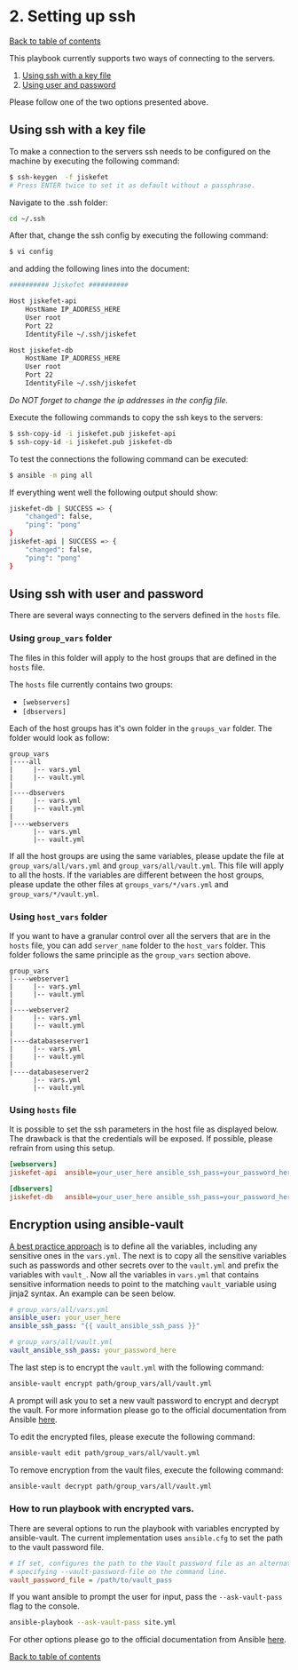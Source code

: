 # 2. Setting up ssh
[Back to table of contents](../README.md#table-of-contents)  

This playbook currently supports two ways of connecting to the servers.
1. [Using ssh with a key file](#using-ssh-with-a-key-file)
2. [Using user and password](#using-ssh-with-user-and-password)

Please follow one of the two options presented above.

## Using ssh with a key file
To make a connection to the servers ssh needs to be configured on the machine by executing the following command:
```bash
$ ssh-keygen  -f jiskefet
# Press ENTER twice to set it as default without a passphrase.
```
Navigate to the .ssh folder:
```bash
cd ~/.ssh
```

After that, change the ssh config by executing the following command:
```bash
$ vi config
```
and adding the following lines into the document:
```bash
########## Jiskefet ##########

Host jiskefet-api
    HostName IP_ADDRESS_HERE
    User root
    Port 22
    IdentityFile ~/.ssh/jiskefet

Host jiskefet-db
    HostName IP_ADDRESS_HERE
    User root
    Port 22
    IdentityFile ~/.ssh/jiskefet
```
*Do NOT forget to change the ip addresses in the config file.*

Execute the following commands to copy the ssh keys to the servers:
```bash
$ ssh-copy-id -i jiskefet.pub jiskefet-api
$ ssh-copy-id -i jiskefet.pub jiskefet-db
```

To test the connections the following command can be executed:
```bash
$ ansible -m ping all
```

If everything went well the following output should show:
```bash
jiskefet-db | SUCCESS => {
    "changed": false, 
    "ping": "pong"
}
jiskefet-api | SUCCESS => {
    "changed": false, 
    "ping": "pong"
}
```
## Using ssh with user and password
There are several ways connecting to the servers defined in the `hosts` file.

### Using `group_vars` folder
 The files in this folder will apply to the host groups that are defined in the `hosts` file.

The `hosts` file currently contains two groups:
* `[webservers]`
* `[dbservers]`

Each of the host groups has it's own folder in the `groups_var` folder. The folder would look as follow:
```
group_vars
|----all
|     |-- vars.yml
|     |-- vault.yml
|
|----dbservers
|     |-- vars.yml
|     |-- vault.yml
|
|----webservers
      |-- vars.yml
      |-- vault.yml
```

If all the host groups are using the same variables, please update the file at `group_vars/all/vars.yml` and `group_vars/all/vault.yml`. This file will apply to all the hosts. If the variables are different between the host groups, please update the other files at `groups_vars/*/vars.yml` and `group_vars/*/vault.yml`.

### Using `host_vars` folder
If you want to have a granular control over all the servers that are in the `hosts` file, you can add `server_name` folder to the `host_vars` folder. This folder follows the same principle as the `group_vars` section above.
```
group_vars
|----webserver1
|     |-- vars.yml
|     |-- vault.yml
|
|----webserver2
|     |-- vars.yml
|     |-- vault.yml
|
|----databaseserver1
|     |-- vars.yml
|     |-- vault.yml
|
|----databaseserver2
      |-- vars.yml
      |-- vault.yml
```

### Using `hosts` file
It is possible to set the ssh parameters in the host file as displayed below. The drawback is that the credentials will be exposed. If possible, please refrain from using this setup.

```ini
[webservers]
jiskefet-api  ansible=your_user_here ansible_ssh_pass=your_password_here

[dbservers]
jiskefet-db   ansible=your_user_here ansible_ssh_pass=your_password_here
```

## Encryption using ansible-vault
[A best practice approach](https://docs.ansible.com/ansible/latest/user_guide/playbooks_best_practices.html#variables-and-vaults) is to define all the variables, including any sensitive ones in the `vars.yml`. The next is to copy all the sensitive variables such as passwords and other secrets over to the `vault.yml` and prefix the variables with `vault_`. Now all the variables in `vars.yml` that contains sensitive information needs to point to the matching `vault_`variable using jinja2 syntax. An example can be seen below.

```yaml
# group_vars/all/vars.yml
ansible_user: your_user_here
ansible_ssh_pass: "{{ vault_ansible_ssh_pass }}"
```

```yaml
# group_vars/all/vault.yml
vault_ansible_ssh_pass: your_password_here

```
The last step is to encrypt the `vault.yml` with the following command:
```zsh
ansible-vault encrypt path/group_vars/all/vault.yml
```
A prompt will ask you to set a new vault password to encrypt and decrypt the vault. For more information please go to the official documentation from Ansible [here](https://docs.ansible.com/ansible/latest/user_guide/vault.html).

To edit the encrypted files, please execute the following command:
```zsh
ansible-vault edit path/group_vars/all/vault.yml
```

To remove encryption from the vault files, execute the following command:
```zsh
ansible-vault decrypt path/group_vars/all/vault.yml
```

### How to run playbook with encrypted vars.
There are several options to run the playbook with variables encrypted by ansible-vault. The current implementation uses `ansible.cfg` to set the path to the vault password file.

```cfg
# If set, configures the path to the Vault password file as an alternative to
# specifying --vault-password-file on the command line.
vault_password_file = /path/to/vault_pass
```
If you want ansible to prompt the user for input, pass the `--ask-vault-pass` flag to the console.
```zsh
ansible-playbook --ask-vault-pass site.yml
```
For other options please go to the official documentation from Ansible [here](https://docs.ansible.com/ansible/latest/user_guide/vault.html#providing-vault-passwords).


[Back to table of contents](../README.md#table-of-contents)